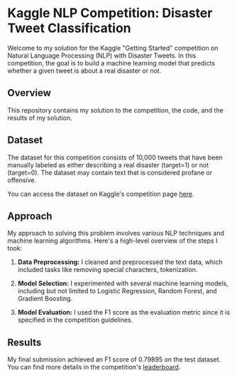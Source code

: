 # Kaggle NLP Competition: Disaster Tweet Classification

Welcome to my solution for the Kaggle "Getting Started" competition on Natural Language Processing (NLP) with Disaster Tweets. In this competition, the goal is to build a machine learning model that predicts whether a given tweet is about a real disaster or not.

## Overview

This repository contains my solution to the competition, the code, and the results of my solution. 

## Dataset

The dataset for this competition consists of 10,000 tweets that have been manually labeled as either describing a real disaster (target=1) or not (target=0). The dataset may contain text that is considered profane or offensive.

You can access the dataset on Kaggle's competition page [here](https://www.kaggle.com/competitions/nlp-getting-started).

## Approach

My approach to solving this problem involves various NLP techniques and machine learning algorithms. Here's a high-level overview of the steps I took:

1. **Data Preprocessing:** I cleaned and preprocessed the text data, which included tasks like removing special characters, tokenization.

2. **Model Selection:** I experimented with several machine learning models, including but not limited to Logistic Regression, Random Forest, and Gradient Boosting.

3. **Model Evaluation:** I used the F1 score as the evaluation metric since it is specified in the competition guidelines.


## Results
My final submission achieved an F1 score of 0.79895 on the test dataset. You can find more details in the competition's [leaderboard](https://www.kaggle.com/competitions/nlp-getting-started/leaderboard).
